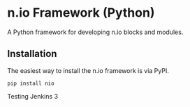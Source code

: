 # n.io Framework (Python)

A Python framework for developing n.io blocks and modules.

## Installation

The easiest way to install the n.io framework is via PyPI.

```
pip install nio
```

Testing Jenkins 3
